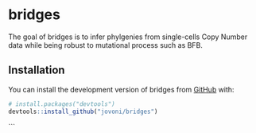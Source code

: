 
<!-- README.md is generated from README.Rmd. Please edit that file -->

# bridges

<!-- badges: start -->
<!-- badges: end -->

The goal of bridges is to infer phylgenies from single-cells Copy Number
data while being robust to mutational process such as BFB.

## Installation

You can install the development version of bridges from
[GitHub](https://github.com/) with:

``` r
# install.packages("devtools")
devtools::install_github("jovoni/bridges")
```

\`\`\`
